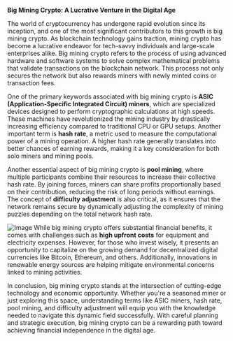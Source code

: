 **Big Mining Crypto: A Lucrative Venture in the Digital Age**

The world of cryptocurrency has undergone rapid evolution since its inception, and one of the most significant contributors to this growth is big mining crypto. As blockchain technology gains traction, mining crypto has become a lucrative endeavor for tech-savvy individuals and large-scale enterprises alike. Big mining crypto refers to the process of using advanced hardware and software systems to solve complex mathematical problems that validate transactions on the blockchain network. This process not only secures the network but also rewards miners with newly minted coins or transaction fees.

One of the primary keywords associated with big mining crypto is **ASIC (Application-Specific Integrated Circuit) miners**, which are specialized devices designed to perform cryptographic calculations at high speeds. These machines have revolutionized the mining industry by drastically increasing efficiency compared to traditional CPU or GPU setups. Another important term is **hash rate**, a metric used to measure the computational power of a mining operation. A higher hash rate generally translates into better chances of earning rewards, making it a key consideration for both solo miners and mining pools.

Another essential aspect of big mining crypto is **pool mining**, where multiple participants combine their resources to increase their collective hash rate. By joining forces, miners can share profits proportionally based on their contribution, reducing the risk of long periods without earnings. The concept of **difficulty adjustment** is also critical, as it ensures that the network remains secure by dynamically adjusting the complexity of mining puzzles depending on the total network hash rate.


![Image](https://github.com/user-attachments/assets/31692037-0104-4703-abd1-696b6a7dd41b)
While big mining crypto offers substantial financial benefits, it comes with challenges such as **high upfront costs** for equipment and electricity expenses. However, for those who invest wisely, it presents an opportunity to capitalize on the growing demand for decentralized digital currencies like Bitcoin, Ethereum, and others. Additionally, innovations in renewable energy sources are helping mitigate environmental concerns linked to mining activities.

In conclusion, big mining crypto stands at the intersection of cutting-edge technology and economic opportunity. Whether you're a seasoned miner or just exploring this space, understanding terms like ASIC miners, hash rate, pool mining, and difficulty adjustment will equip you with the knowledge needed to navigate this dynamic field successfully. With careful planning and strategic execution, big mining crypto can be a rewarding path toward achieving financial independence in the digital age.
